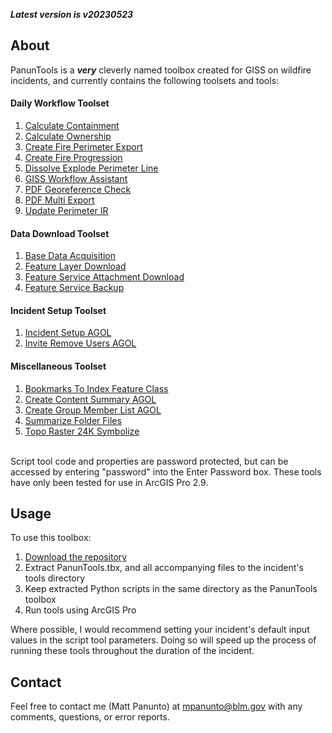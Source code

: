 ***Latest version is v20230523***

## About

PanunTools is a ***very*** cleverly named toolbox created for GISS on wildfire incidents, and currently contains the following toolsets and tools:

#### Daily Workflow Toolset
1. [Calculate Containment](docs/README_CalculateContainment.md)
2. [Calculate Ownership](docs/README_CalculateOwnership.md)
3. [Create Fire Perimeter Export](docs/README_CreateFirePerimeterExport.md)
4. [Create Fire Progression](docs/README_CreateFireProgression.md)
5. [Dissolve Explode Perimeter Line](docs/README_DissolveExplodePerimeterLine.md)
6. [GISS Workflow Assistant](docs/README_GISSWorkflowAssistant.md)
7. [PDF Georeference Check](docs/README_PDFGeoreferenceCheck.md)
8. [PDF Multi Export](docs/README_PDFMultiExport.md)
9. [Update Perimeter IR](docs/README_UpdatePerimeterIR.md)

#### Data Download Toolset
1. [Base Data Acquisition](docs/README_BaseDataAcquisition.md)
2. [Feature Layer Download](docs/README_FeatureLayerDownload.md)
3. [Feature Service Attachment Download](docs/README_FeatureServiceAttachmentDownload.md)
4. [Feature Service Backup](docs/README_FeatureServiceBackup.md)

#### Incident Setup Toolset
1. [Incident Setup AGOL](docs/README_IncidentSetupAGOL.md)
2. [Invite Remove Users AGOL](docs/README_InviteRemoveUsersAGOL.md)

#### Miscellaneous Toolset
1. [Bookmarks To Index Feature Class](docs/README_BookmarksToIndexFeatureClass.md)
2. [Create Content Summary AGOL](docs/README_CreateContentSummaryAGOL.md)
3. [Create Group Member List AGOL](docs/README_CreateGroupMemberListAGOL.md)
4. [Summarize Folder Files](docs/README_SummarizeFolderFiles.md)
5. [Topo Raster 24K Symbolize](docs/README_TopoRaster24KSymbolize.md)

\
Script tool code and properties are password protected, but can be accessed by entering "password" into the Enter Password box. These tools have only been tested for use in ArcGIS Pro 2.9.

## Usage

To use this toolbox:
1. [Download the repository](https://github.com/mpanunto/PanunTools/archive/refs/heads/main.zip)
2. Extract PanunTools.tbx, and all accompanying files to the incident's tools directory
3. Keep extracted Python scripts in the same directory as the PanunTools toolbox
4. Run tools using ArcGIS Pro

Where possible, I would recommend setting your incident's default input values in the script tool parameters. Doing so will speed up the process of running these tools throughout the duration of the incident.

## Contact
Feel free to contact me (Matt Panunto) at mpanunto@blm.gov with any comments, questions, or error reports.
